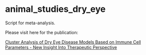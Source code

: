 # animal_studies_dry_eye
Script for meta-analysis.

Please visit here for the publication:

[Cluster Analysis of Dry Eye Disease Models Based on Immune Cell Parameters - New Insight Into Therapeutic Perspective](https://pubmed.ncbi.nlm.nih.gov/33133058/)
